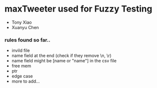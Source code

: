 # maxTweeter used for Fuzzy Testing
* Tony Xiao
* Xuanyu Chen

### rules found so far..
* invild file
* name field at the end (check if they remove \n, \r)
* name field might be [name or "name"] in the csv file
* free mem
* ptr
* edge case
* more to add...
